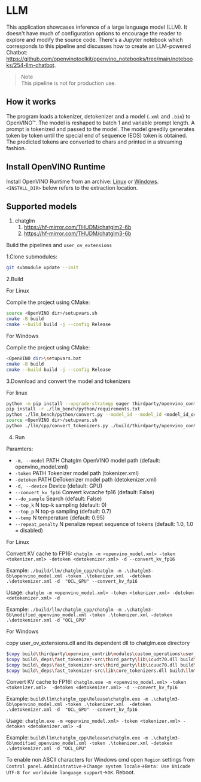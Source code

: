 # LLM

This application showcases inference of a large language model (LLM). It doesn't have much of configuration options to encourage the reader to explore and modify the source code. There's a Jupyter notebook which corresponds to this pipeline and discusses how to create an LLM-powered Chatbot: https://github.com/openvinotoolkit/openvino_notebooks/tree/main/notebooks/254-llm-chatbot.

> Note  
This pipeline is not for production use.

## How it works

The program loads a tokenizer, detokenizer and a model (`.xml` and `.bin`) to OpenVINO™. The model is reshaped to batch 1 and variable prompt length. A prompt is tokenized and passed to the model. The model greedily generates token by token until the special end of sequence (EOS) token is obtained. The predicted tokens are converted to chars and printed in a streaming fashion.

## Install OpenVINO Runtime

Install OpenVINO Runtime from an archive: [Linux](https://docs.openvino.ai/2023.2/openvino_docs_install_guides_installing_openvino_from_archive_linux.html) or [Windows](https://docs.openvino.ai/2023.2/openvino_docs_install_guides_installing_openvino_from_archive_windows.html). `<INSTALL_DIR>` below refers to the extraction location.

## Supported models

1. chatglm
   1. https://hf-mirror.com/THUDM/chatglm2-6b
   2. https://hf-mirror.com/THUDM/chatglm3-6b

Build the pipelines and `user_ov_extensions`

1.Clone submodules:

```sh
git submodule update --init
```

2.Build

For Linux

Compile the project using CMake:

```sh
source <OpenVINO dir>/setupvars.sh
cmake -B build
cmake --build build -j --config Release
```

For Windows

Compile the project using CMake:

```sh
<OpenVINO dir>\setupvars.bat
cmake -B build
cmake --build build -j --config Release
```

3.Download and convert the model and tokenizers

For linux

```sh
python -m pip install --upgrade-strategy eager thirdparty/openvino_contrib/modules/custom_operations/user_ie_extensions/tokenizer/python/[transformers] onnx "optimum[openvino]>=1.14.0" --extra-index-url https://download.pytorch.org/whl/cpu
pip install -r ./llm_bench/python/requirements.txt
python ./llm_bench/python/convert.py --model_id --model_id <model_id_or_path> --output_dir <out_dir>
source <OpenVINO dir>/setupvars.sh
python ./llm/cpp/convert_tokenizers.py ./build/thirdparty/openvino_contrib/modules/custom_operations/user_ie_extensions/libuser_ov_extensions.so ./chatglm3-6b/
```

4. Run

Paramters:
* `-m, --model` PATH        Chatglm OpenVINO model path (default: openvino_model.xml)
* `-token` PATH             Tokenizer model path (tokenizer.xml)
* `-detoken` PATH           DeTokenizer model path (detokenizer.xml)
* `-d, --device`            Device (default: GPU)
* `--convert_kv_fp16`       Convert kvcache fp16 (default: False)
* `--do_sample`             Search (default: False)
* `--top_k` N               top-k sampling (default: 0)
* `--top_p` N               top-p sampling (default: 0.7)
* `--temp` N                temperature (default: 0.95)
* `--repeat_penalty` N      penalize repeat sequence of tokens (default: 1.0, 1.0 = disabled)
   
For Linux

Convert KV cache to FP16: `chatglm -m <openvino_model.xml> -token <tokenizer.xml> -detoken <detokenizer.xml> -d --convert_kv_fp16`

Example: `./build/llm/chatglm_cpp/chatglm -m .\chatglm3-6b\openvino_model.xml -token .\tokenizer.xml  -detoken .\detokenizer.xml -d 
 "OCL_GPU" --convert_kv_fp16`

Usage: `chatglm -m <openvino_model.xml> -token <tokenizer.xml> -detoken <detokenizer.xml> -d`

Example: `./build/llm/chatglm_cpp/chatglm -m .\chatglm3-6b\modified_openvino_model.xml -token .\tokenizer.xml -detoken  .\detokenizer.xml -d "OCL_GPU"`

For Windows

copy user_ov_extensions.dll and its dependent dll to chatglm.exe directory

```sh
$copy build\thirdparty\openvino_contrib\modules\custom_operations\user_ie_extensions\Release\user_ov_extensions.dll build\llm\chatglm_cpp\Release\
$copy build\_deps\fast_tokenizer-src\third_party\lib\icudt70.dll build\llm\chatglm_cpp\Release\
$copy build\_deps\fast_tokenizer-src\third_party\lib\icuuc70.dll build\llm\chatglm_cpp\Release\
$copy build\_deps\fast_tokenizer-src\lib\core_tokenizers.dll build\llm\chatglm_cpp\Release\
```
Convert KV cache to FP16: `chatglm.exe -m <openvino_model.xml> -token <tokenizer.xml>  -detoken <detokenizer.xml> -d --convert_kv_fp16`

Example: `build\llm\chatglm_cpp\Release\chatglm.exe -m .\chatglm3-6b\openvino_model.xml -token .\tokenizer.xml  -detoken .\detokenizer.xml -d 
 "OCL_GPU" --convert_kv_fp16`

Usage: `chatglm.exe -m <openvino_model.xml> -token <tokenizer.xml> -detoken <detokenizer.xml> -d`

Example: `build\llm\chatglm_cpp\Release\chatglm.exe -m .\chatglm3-6b\modified_openvino_model.xml -token .\tokenizer.xml -detoken  .\detokenizer.xml -d "OCL_GPU"`

To enable non ASCII characters for Windows cmd open `Region` settings from `Control panel`. `Administrative`->`Change system locale`->`Beta: Use Unicode UTF-8 for worldwide language support`->`OK`. Reboot.

